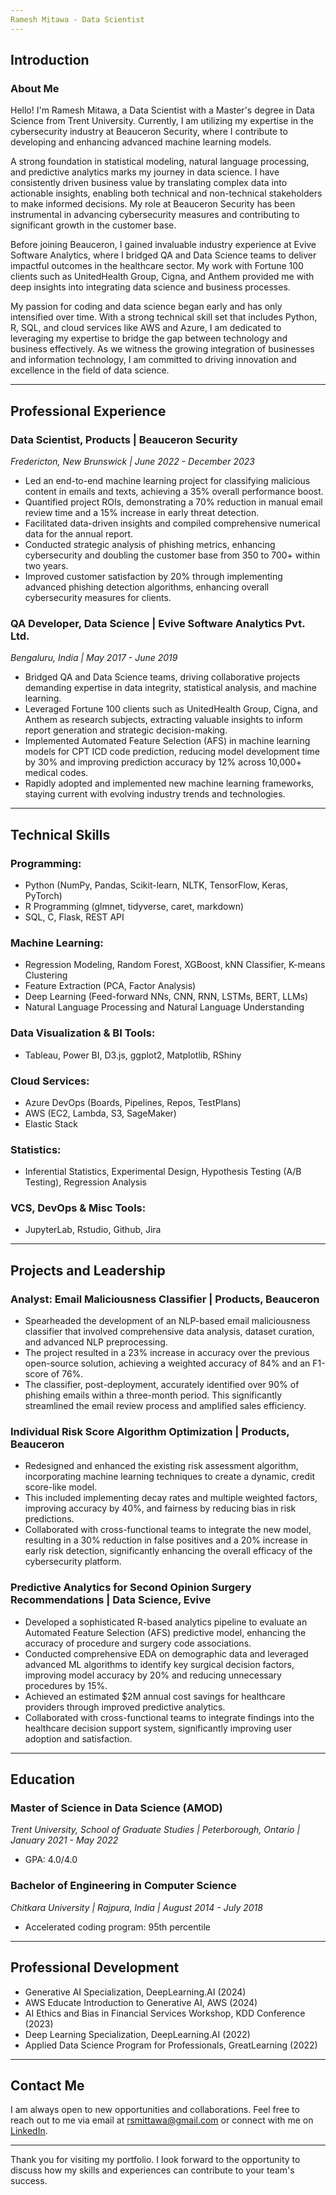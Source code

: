 ```yaml
---
Ramesh Mitawa - Data Scientist
---
```


## Introduction

### About Me

Hello! I'm Ramesh Mitawa, a Data Scientist with a Master's degree in Data Science from Trent University. Currently, I am utilizing my expertise in the cybersecurity industry at Beauceron Security, where I contribute to developing and enhancing advanced machine learning models.

A strong foundation in statistical modeling, natural language processing, and predictive analytics marks my journey in data science. I have consistently driven business value by translating complex data into actionable insights, enabling both technical and non-technical stakeholders to make informed decisions. My role at Beauceron Security has been instrumental in advancing cybersecurity measures and contributing to significant growth in the customer base.

Before joining Beauceron, I gained invaluable industry experience at Evive Software Analytics, where I bridged QA and Data Science teams to deliver impactful outcomes in the healthcare sector. My work with Fortune 100 clients such as UnitedHealth Group, Cigna, and Anthem provided me with deep insights into integrating data science and business processes.

My passion for coding and data science began early and has only intensified over time. With a strong technical skill set that includes Python, R, SQL, and cloud services like AWS and Azure, I am dedicated to leveraging my expertise to bridge the gap between technology and business effectively. As we witness the growing integration of businesses and information technology, I am committed to driving innovation and excellence in the field of data science.

---

## Professional Experience

### Data Scientist, Products | Beauceron Security

_Fredericton, New Brunswick | June 2022 - December 2023_

- Led an end-to-end machine learning project for classifying malicious content in emails and texts, achieving a 35% overall performance boost.
- Quantified project ROIs, demonstrating a 70% reduction in manual email review time and a 15% increase in early threat detection.
- Facilitated data-driven insights and compiled comprehensive numerical data for the annual report.
- Conducted strategic analysis of phishing metrics, enhancing cybersecurity and doubling the customer base from 350 to 700+ within two years.
- Improved customer satisfaction by 20% through implementing advanced phishing detection algorithms, enhancing overall cybersecurity measures for clients.

### QA Developer, Data Science | Evive Software Analytics Pvt. Ltd.

_Bengaluru, India | May 2017 - June 2019_

- Bridged QA and Data Science teams, driving collaborative projects demanding expertise in data integrity, statistical analysis, and machine learning.
- Leveraged Fortune 100 clients such as UnitedHealth Group, Cigna, and Anthem as research subjects, extracting valuable insights to inform report generation and strategic decision-making.
- Implemented Automated Feature Selection (AFS) in machine learning models for CPT ICD code prediction, reducing model development time by 30% and improving prediction accuracy by 12% across 10,000+ medical codes.
- Rapidly adopted and implemented new machine learning frameworks, staying current with evolving industry trends and technologies.

---

## Technical Skills

### Programming:

- Python (NumPy, Pandas, Scikit-learn, NLTK, TensorFlow, Keras, PyTorch)
- R Programming (glmnet, tidyverse, caret, markdown)
- SQL, C, Flask, REST API

### Machine Learning:

- Regression Modeling, Random Forest, XGBoost, kNN Classifier, K-means Clustering
- Feature Extraction (PCA, Factor Analysis)
- Deep Learning (Feed-forward NNs, CNN, RNN, LSTMs, BERT, LLMs)
- Natural Language Processing and Natural Language Understanding

### Data Visualization & BI Tools:

- Tableau, Power BI, D3.js, ggplot2, Matplotlib, RShiny

### Cloud Services:

- Azure DevOps (Boards, Pipelines, Repos, TestPlans)
- AWS (EC2, Lambda, S3, SageMaker)
- Elastic Stack

### Statistics:

- Inferential Statistics, Experimental Design, Hypothesis Testing (A/B Testing), Regression Analysis

### VCS, DevOps & Misc Tools:

- JupyterLab, Rstudio, Github, Jira

---

## Projects and Leadership

### Analyst: Email Maliciousness Classifier | Products, Beauceron

- Spearheaded the development of an NLP-based email maliciousness classifier that involved comprehensive data analysis, dataset curation, and advanced NLP preprocessing.
- The project resulted in a 23% increase in accuracy over the previous open-source solution, achieving a weighted accuracy of 84% and an F1-score of 76%.
- The classifier, post-deployment, accurately identified over 90% of phishing emails within a three-month period. This significantly streamlined the email review process and amplified sales efficiency.

### Individual Risk Score Algorithm Optimization | Products, Beauceron

- Redesigned and enhanced the existing risk assessment algorithm, incorporating machine learning techniques to create a dynamic, credit score-like model.
- This included implementing decay rates and multiple weighted factors, improving accuracy by 40%, and fairness by reducing bias in risk predictions.
- Collaborated with cross-functional teams to integrate the new model, resulting in a 30% reduction in false positives and a 20% increase in early risk detection, significantly enhancing the overall efficacy of the cybersecurity platform.

### Predictive Analytics for Second Opinion Surgery Recommendations | Data Science, Evive

- Developed a sophisticated R-based analytics pipeline to evaluate an Automated Feature Selection (AFS) predictive model, enhancing the accuracy of procedure and surgery code associations.
- Conducted comprehensive EDA on demographic data and leveraged advanced ML algorithms to identify key surgical decision factors, improving model accuracy by 20% and reducing unnecessary procedures by 15%.
- Achieved an estimated $2M annual cost savings for healthcare providers through improved predictive analytics.
- Collaborated with cross-functional teams to integrate findings into the healthcare decision support system, significantly improving user adoption and satisfaction.

---

## Education

### Master of Science in Data Science (AMOD)

_Trent University, School of Graduate Studies | Peterborough, Ontario | January 2021 - May 2022_

- GPA: 4.0/4.0

### Bachelor of Engineering in Computer Science

_Chitkara University | Rajpura, India | August 2014 - July 2018_

- Accelerated coding program: 95th percentile

---

## Professional Development

- Generative AI Specialization, DeepLearning.AI (2024)
- AWS Educate Introduction to Generative AI, AWS (2024)
- AI Ethics and Bias in Financial Services Workshop, KDD Conference (2023)
- Deep Learning Specialization, DeepLearning.AI (2022)
- Applied Data Science Program for Professionals, GreatLearning (2022)

---

## Contact Me

I am always open to new opportunities and collaborations. Feel free to reach out to me via email at rsmittawa@gmail.com or connect with me on [LinkedIn](https://www.linkedin.com).

---

Thank you for visiting my portfolio. I look forward to the opportunity to discuss how my skills and experiences can contribute to your team's success.
